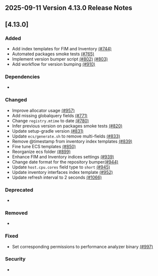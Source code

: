 ## 2025-09-11 Version 4.13.0 Release Notes

## [4.13.0]
### Added
- Add index templates for FIM and Inventory [(#744)](https://github.com/wazuh/wazuh-indexer/pull/744)
- Automated packages smoke tests [(#765)](https://github.com/wazuh/wazuh-indexer/pull/765)
- Implement version bumper script [(#802)](https://github.com/wazuh/wazuh-indexer/pull/802) [(#803)](https://github.com/wazuh/wazuh-indexer/pull/803)
- Add workflow for version bumping [(#910)](https://github.com/wazuh/wazuh-indexer/pull/910)

### Dependencies
-

### Changed
- Improve allocator usage [(#957)](https://github.com/wazuh/wazuh-indexer/pull/957)
- Add missing globalquery fields [(#771)](https://github.com/wazuh/wazuh-indexer/pull/771)
- Change `registry.mtime` to date [(#780)](https://github.com/wazuh/wazuh-indexer/pull/780)
- Infer previous version on packages smoke tests [(#820)](https://github.com/wazuh/wazuh-indexer/pull/820)
- Update setup-gradle version [(#831)](https://github.com/wazuh/wazuh-indexer/pull/831)
- Update `ecs/generate.sh` to remove multi-fields [(#833)](https://github.com/wazuh/wazuh-indexer/pull/833)
- Remove @timestamp from inventory index templates [(#839)](https://github.com/wazuh/wazuh-indexer/pull/839)
- Fine tune ECS templates [(#850)](https://github.com/wazuh/wazuh-indexer/pull/850)
- Reorganize ecs folder [(#899)](https://github.com/wazuh/wazuh-indexer/pull/899)
- Enhance FIM and Inventory indices settings [(#939)](https://github.com/wazuh/wazuh-indexer/pull/939)
- Change date format for the repository bumper[(#944)](https://github.com/wazuh/wazuh-indexer/pull/944)
- Update `host.cpu.cores` field type to `short` [(#945)](https://github.com/wazuh/wazuh-indexer/pull/945)
- Update inventory interfaces index template [(#952)](https://github.com/wazuh/wazuh-indexer/pull/952)
- Update refresh interval to 2 seconds [(#1066)](https://github.com/wazuh/wazuh-indexer/pull/1066)

### Deprecated
-

### Removed
-

### Fixed
- Set corresponding permissions to performance analyzer binary [(#997)](https://github.com/wazuh/wazuh-indexer/pull/997)

### Security
- 
